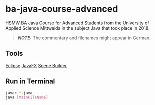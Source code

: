 # ba-java-course-advanced
HSMW BA Java Course for Advanced Students from the University of Applied Science Mittweida in the subject Java that took place in 2018.

> **_NOTE:_** The commentary and filenames might appear in German.

## Tools

[Eclipse](https://www.eclipse.org)
[JavaFX](https://openjfx.io/)
[Scene Builder](https://gluonhq.com/products/scene-builder/)

## Run in Terminal

```bash
javac *.java
java [MainFileName]
```